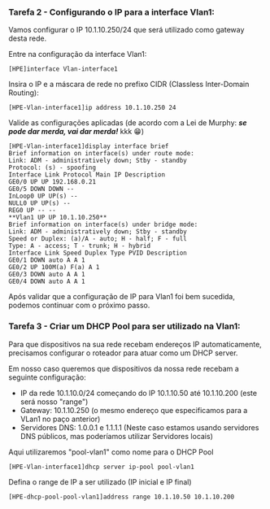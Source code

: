 
### **Tarefa 2 - Configurando o IP para a interface Vlan1:**

Vamos configurar o IP 10.1.10.250/24 que será utilizado como gateway desta rede.

Entre na configuração da interface Vlan1:
```
[HPE]interface Vlan-interface1
```
Insira o IP e a máscara de rede no prefixo CIDR (Classless Inter-Domain Routing):
```
[HPE-Vlan-interface1]ip address 10.1.10.250 24
```
Valide as configurações aplicadas (de acordo com a Lei de Murphy: **_se pode dar merda, vai dar merda!_** kkk 😁)
```
[HPE-Vlan-interface1]display interface brief
Brief information on interface(s) under route mode:
Link: ADM - administratively down; Stby - standby
Protocol: (s) - spoofing
Interface Link Protocol Main IP Description
GE0/0 UP UP 192.168.0.21
GE0/5 DOWN DOWN --
InLoop0 UP UP(s) --
NULL0 UP UP(s) --
REG0 UP -- --
**Vlan1 UP UP 10.1.10.250**
Brief information on interface(s) under bridge mode:
Link: ADM - administratively down; Stby - standby
Speed or Duplex: (a)/A - auto; H - half; F - full
Type: A - access; T - trunk; H - hybrid
Interface Link Speed Duplex Type PVID Description
GE0/1 DOWN auto A A 1
GE0/2 UP 100M(a) F(a) A 1
GE0/3 DOWN auto A A 1
GE0/4 DOWN auto A A 1
```
Após validar que a configuração de IP para Vlan1 foi bem sucedida, podemos continuar com o próximo passo.

### **Tarefa 3 - Criar um DHCP Pool para ser utilizado na Vlan1:**

Para que dispositivos na sua rede recebam endereços IP automaticamente, precisamos configurar o roteador para atuar como um DHCP server.

Em nosso caso queremos que dispositivos da nossa rede recebam a seguinte configuração:

- IP da rede 10.1.10.0/24 começando do IP 10.1.10.50 até 10.1.10.200 (este será nosso "range")
- Gateway: 10.1.10.250 (o mesmo endereço que especificamos para a VLan1 no paço anterior)
- Servidores DNS: 1.0.0.1 e 1.1.1.1 (Neste caso estamos usando servidores DNS públicos, mas poderíamos utilizar Servidores locais)

Aqui utilizaremos "pool-vlan1" como nome para o DHCP Pool
```
[HPE-Vlan-interface1]dhcp server ip-pool pool-vlan1
```
Defina o range de IP a ser utilizado (IP inicial e IP final)
```
[HPE-dhcp-pool-pool-vlan1]address range 10.1.10.50 10.1.10.200
```
